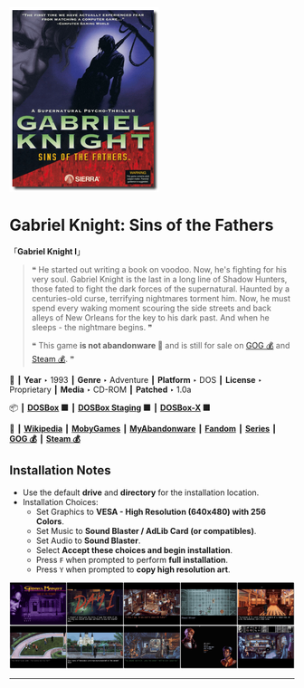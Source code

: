 ![](Thumbnail.png "application-thumbnail")

# Gabriel Knight: Sins of the Fathers

「**Gabriel Knight I**」

> ❝ He started out writing a book on voodoo. Now, he's fighting for his very soul. Gabriel Knight is the last in a long line of Shadow Hunters, those fated to fight the dark forces of the supernatural. Haunted by a centuries-old curse, terrifying nightmares torment him. Now, he must spend every waking moment scouring the side streets and back alleys of New Orleans for the key to his dark past. And when he sleeps - the nightmare begins. ❞
>
> ❝ This game **is not abandonware 🚫** and is still for sale on [GOG 💰](https://www.gog.com/en/game/gabriel_knight_sins_of_the_fathers) and [Steam 💰](https://store.steampowered.com/app/495700/Gabriel_Knight_Sins_of_the_Father/). ❞
>

📌 ┃ **Year** ‣ 1993 ┃ **Genre** ‣ Adventure ┃ **Platform** ‣ DOS ┃ **License** ‣ Proprietary ┃ **Media** ‣ CD-ROM ┃ **Patched** ‣ 1.0a 

📦 ┃ **[DOSBox](https://www.dosbox.com/) 🟩** ┃ **[DOSBox Staging](https://dosbox-staging.github.io/) 🟩** ┃ **[DOSBox-X](https://dosbox-x.com/) 🟩** 

📎 ┃ **[Wikipedia](https://en.wikipedia.org/wiki/Gabriel_Knight:_Sins_of_the_Fathers)** ┃ **[MobyGames](https://www.mobygames.com/game/116/gabriel-knight-sins-of-the-fathers/)** ┃ **[MyAbandonware](https://www.myabandonware.com/game/gabriel-knight-sins-of-the-fathers-22m)** ┃ **[Fandom](https://gabrielknight.fandom.com/wiki/Gabriel_Knight:_Sins_of_the_Fathers_(CD-ROM))** ┃ **[Series](https://en.wikipedia.org/wiki/Gabriel_Knight)** ┃ **[GOG 💰](https://www.gog.com/en/game/gabriel_knight_sins_of_the_fathers)** ┃ **[Steam 💰](https://store.steampowered.com/app/495700/Gabriel_Knight_Sins_of_the_Father/)** 

## Installation Notes
- Use the default **drive** and **directory** for the installation location.
- Installation Choices:
  - Set Graphics to **VESA - High Resolution (640x480) with 256 Colors**.
  - Set Music to **Sound Blaster / AdLib Card (or compatibles)**.
  - Set Audio to **Sound Blaster**.
  - Select **Accept these choices and begin installation**.
  - Press `F` when prompted to perform **full installation**.
  - Press `Y` when prompted to **copy high resolution art**.

![](Montage.png "Gabriel Knight: Sins of the Fathers")

---


